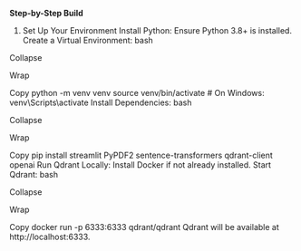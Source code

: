 **Step-by-Step Build**
1. Set Up Your Environment
Install Python: Ensure Python 3.8+ is installed.
Create a Virtual Environment:
bash

Collapse

Wrap

Copy
python -m venv venv
source venv/bin/activate  # On Windows: venv\Scripts\activate
Install Dependencies:
bash

Collapse

Wrap

Copy
pip install streamlit PyPDF2 sentence-transformers qdrant-client openai
Run Qdrant Locally:
Install Docker if not already installed.
Start Qdrant:
bash

Collapse

Wrap

Copy
docker run -p 6333:6333 qdrant/qdrant
Qdrant will be available at http://localhost:6333.
